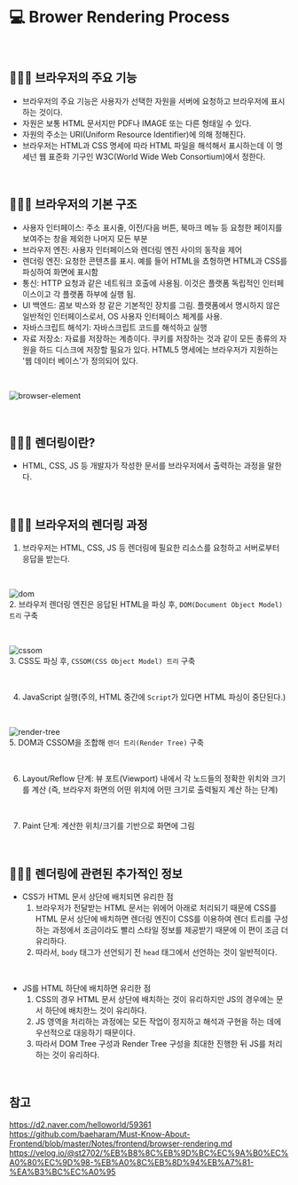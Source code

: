 # 💻 Brower Rendering Process
<br />

## 👨🏻‍💻 브라우저의 주요 기능
- 브라우저의 주요 기능은 사용자가 선택한 자원을 서버에 요청하고 브라우저에 표시하는 것이다.
- 자원은 보통 HTML 문서지만 PDF나 IMAGE 또는 다른 형태일 수 있다.
- 자원의 주소는 URI(Uniform Resource Identifier)에 의해 정해진다.
- 브라우저는 HTML과 CSS 명세에 따라 HTML 파일을 해석해서 표시하는데 이 명세넌 웹 표준화 기구인 W3C(World Wide Web Consortium)에서 정한다.

<br />

## 👨🏻‍💻 브라우저의 기본 구조
- 사용자 인터페이스: 주소 표시줄, 이전/다음 버튼, 북마크 메뉴 등 요청한 페이지를 보여주는 창을 제외한 나머지 모든 부분
- 브라우저 엔진: 사용자 인터페이스와 렌더링 엔진 사이의 동작을 제어
- 렌더링 엔진: 요청한 콘텐츠를 표시. 예를 들어 HTML을 쵸헝하면 HTML과 CSS를 파싱하여 화면에 표시함
- 통신: HTTP 요청과 같은 네트워크 호출에 사용됨. 이것은 플랫폼 독립적인 인터페이스이고 각 플랫폼 하부에 실행 됨.
- UI 백엔드: 콤보 박스와 창 같은 기본적인 장치를 그림. 플랫폼에서 명시하지 않은 일반적인 인터페이스로서, OS 사용자 인터페이스 체계를 사용.
- 자바스크립트 해석기: 자바스크립트 코드를 해석하고 실행
- 자료 저장소: 자료를 저장하는 계층이다. 쿠키를 저장하는 것과 같이 모든 종류의 자원을 하드 디스크에 저장할 필요가 있다. HTML5 명세에는 브라우저가 지원하는 '웹 데이터 베이스'가 정의되어 있다.

<br />

![browser-element](https://user-images.githubusercontent.com/64779472/116430413-c6884900-a881-11eb-8a36-964a9818829d.PNG)

<br />

## 👨🏻‍💻 렌더링이란?
- HTML, CSS, JS 등 개발자가 작성한 문서를 브라우저에서 출력하는 과정을 말한다.

<br />

## 👨🏻‍💻 브라우저의 렌더링 과정
1. 브라우저는 HTML, CSS, JS 등 렌더링에 필요한 리소스를 요청하고 서버로부터 응답을 받는다.

<br />

![dom](https://user-images.githubusercontent.com/64779472/116430954-431b2780-a882-11eb-85c9-c077f48670bc.PNG) <br />
2. 브라우저 렌더링 엔진은 응답된 HTML을 파싱 후, `DOM(Document Object Model) 트리` 구축

<br />

![cssom](https://user-images.githubusercontent.com/64779472/116431082-65ad4080-a882-11eb-95b4-a8277b373594.PNG) <br />
3. CSS도 파싱 후, `CSSOM(CSS Object Model) 트리` 구축

<br />

4. JavaScript 실행(주의, HTML 중간에 `Script`가 있다면 HTML 파싱이 중단된다.)

<br />

![render-tree](https://user-images.githubusercontent.com/64779472/116431313-a311ce00-a882-11eb-8ab1-f794fc3e7c66.PNG) <br />
5. DOM과 CSSOM을 조합해 `렌더 트리(Render Tree)` 구축

<br />

6. Layout/Reflow 단계: 뷰 포트(Viewport) 내에서 각 노드들의 정확한 위치와 크기를 계산 (즉, 브라우저 화면의 어떤 위치에 어떤 크기로 출력될지 계산 하는 단계)

<br />

7. Paint 단계: 계산한 위치/크기를 기반으로 화면에 그림

<br />

## 👨🏻‍💻 렌더링에 관련된 추가적인 정보
- CSS가 HTML 문서 상단에 배치되면 유리한 점
  1. 브라우저가 전달받는 HTML 문서는 위에어 아래로 처리되기 때문에 CSS를 HTML 문서 상단에 배치하면 렌더링 엔진이 CSS를 이용하여 렌더 트리를 구성하는 과정에서 조금이라도 빨리 스타일 정보를 제공받기 때문에 이 편이 조금 더 유리하다.
  2. 따라서, `body` 태그가 선언되기 전 `head` 태그에서 선언하는 것이 일반적이다.

<br />

- JS를 HTML 하단에 배치하면 유리한 점
  1. CSS의 경우 HTML 문서 상단에 배치하는 것이 유리하지만 JS의 경우에는 문서 하단에 배치한느 것이 유리하다.
  2. JS 영역을 처리하는 과정에는 모든 작업이 정지하고 해석과 구현을 하는 데에 우선적으로 대응하기 때문이다.
  3. 따라서 DOM Tree 구성과 Render Tree 구성을 최대한 진행한 뒤 JS를 처리하는 것이 유리하다.

<br />

## 참고
https://d2.naver.com/helloworld/59361 <br />
https://github.com/baeharam/Must-Know-About-Frontend/blob/master/Notes/frontend/browser-rendering.md <br />
https://velog.io/@st2702/%EB%B8%8C%EB%9D%BC%EC%9A%B0%EC%A0%80%EC%9D%98-%EB%A0%8C%EB%8D%94%EB%A7%81-%EA%B3%BC%EC%A0%95 <br />